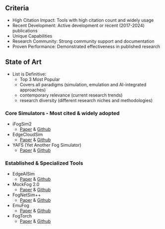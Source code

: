 ## Criteria
- High Citation Impact: Tools with high citation count and widely usage
- Recent Development: Active development or recent (2017-2024) publications
- Unique Capabilities
- Research Community: Strong community support and documentation
- Proven Performance: Demonstrated effectiveness in published research

## State of Art
- List is Definitive:
  - Top 3 Most Popular
  - Covers all paradigms (simulation, emulation and AI-integrated approaches)
  - contemporary relevance (current research trends)
  - research diversity (different research niches and methodologies)
### Core Simulators - Most cited & widely adopted
- iFogSim2
  - [Paper](https://arxiv.org/abs/2109.05636) & [Github](https://github.com/Cloudslab/iFogSim)
- EdgeCloudSim
  - [Paper](https://onlinelibrary.wiley.com/doi/abs/10.1002/ett.3493) & [Github](https://github.com/CagataySonmez/EdgeCloudSim/tree/master)
- YAFS (Yet Another Fog Simulator)
  - [Paper](https://ieeexplore.ieee.org/document/8758823) & [Github](https://github.com/acsicuib/YAFS)

### Established & Specialized Tools
- EdgeAISim
  - [Paper](https://arxiv.org/abs/2310.05605) & [Github](https://github.com/MuhammedGolec/EdgeAISIM)
- MockFog 2.0
  - [Paper](https://arxiv.org/abs/2009.10579) & [Github](https://github.com/MoeweX/MockFog2)
- FogNetSim++
  - [Paper](https://www.researchgate.net/publication/328484070_FogNetSim_A_Toolkit_for_Modeling_and_Simulation_of_Distributed_Fog_Environment) & [Github](https://github.com/rtqayyum/fognetsimpp)
- EmuFog
  - [Paper](https://ieeexplore.ieee.org/document/8368525) & [Github](https://github.com/emufog/emufog)
- FogTorch
  - [Paper](https://ieeexplore.ieee.org/document/7919155) & [Github](https://github.com/di-unipi-socc/FogTorch)